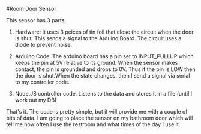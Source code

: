#Room Door Sensor

This sensor has 3 parts:

1) Hardware: It uses 3 peices of tin foil that close the circuit when the door is shut. This sends a signal to the Arduino Board. The circuit uses a diode to prevent noise.

2) Arduino Code: The arduino board has a pin set to INPUT_PULLUP which keeps the pin at 5V relative to its ground. When the sensor makes contact, the pin is grounded and drops to 0V. Thus if the pin is LOW then the door is shut.When the state changes, then I send a signal via serial to my controller code.

3) Node.JS controller code. Listens to the data and stores it in a file (until I work out my DB)

That's it. The code is pretty simple, but it will provide me with a couple of bits of data. I am going to place the sensor on my bathroom door which will tell me how often I use the restroom and what times of the day I use it.
